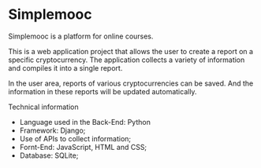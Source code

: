# Simplemooc
Simplemooc is a platform for online courses.

This is a web application project that allows the user to create a report on a specific cryptocurrency. The application collects a variety of information and compiles it into a single report.

In the user area, reports of various cryptocurrencies can be saved. And the information in these reports will be updated automatically.

Technical information

- Language used in the Back-End: Python
- Framework: Django;
- Use of APIs to collect information;
- Fornt-End: JavaScript, HTML and CSS;
- Database: SQLite;
